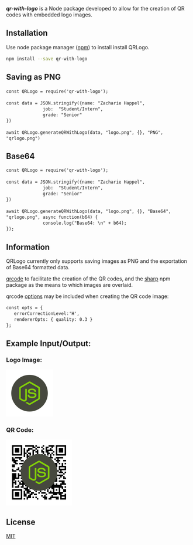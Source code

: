 **_qr-with-logo_** is a Node package developed to allow for the creation of QR codes with embedded logo images.


## Installation

Use node package manager ([npm](https://www.npmjs.com/get-npm)) to install  install QRLogo.

```bash
npm install --save qr-with-logo
```

## Saving as PNG

```node
const QRLogo = require('qr-with-logo');

const data = JSON.stringify({name: "Zacharie Happel",
              job:  "Student/Intern", 
              grade: "Senior"
})
 
await QRLogo.generateQRWithLogo(data, "logo.png", {}, "PNG", "qrlogo.png") 

```
## Base64 

```node
const QRLogo = require('qr-with-logo');

const data = JSON.stringify({name: "Zacharie Happel",
              job:  "Student/Intern", 
              grade: "Senior"
})
 
await QRLogo.generateQRWithLogo(data, "logo.png", {}, "Base64", "qrlogo.png", async function(b64) {
              console.log("Base64: \n" + b64);
}); 

```



## Information 
QRLogo currently only supports saving images as PNG and the exportation of Base64 formatted data. 

 [qrcode](https://www.npmjs.com/package/qrcode) to facilitate the creation of the QR codes, and the [sharp](https://www.npmjs.com/package/sharp) npm package as the means to which images are overlaid. 

qrcode [options](https://www.npmjs.com/package/qrcode#example-1)  may be included when creating the QR code image:

```node
const opts = {
   errorCorrectionLevel:'H',
   rendererOpts: { quality: 0.3 }
}; 

```
## Example Input/Output:
### Logo Image:
![Logo](docs/README-images/logo.png)
### QR Code:
![QR](docs/README-images/qrlogo.png) 

## License
[MIT](https://choosealicense.com/licenses/mit/)